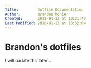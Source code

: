 ```yaml
---
Title:         Dotfile Documentation
Author:        Brandon Monier
Created:       2018-01-12 at 10:31:47
Last Modified: 2018-01-12 at 10:32:04
---
```


# Brandon's dotfiles
I will update this later...
